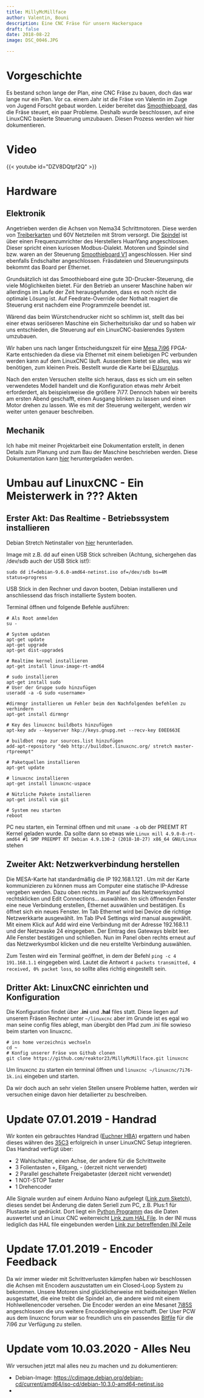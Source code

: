 ```yaml
---
title: MillyMcMillface
author: Valentin, Bouni
description: Eine CNC Fräse für unsern Hackerspace
draft: false
date: 2018-08-22
image: DSC_0046.JPG

---
```


# Vorgeschichte

Es bestand schon lange der Plan, eine CNC Fräse zu bauen, doch das war lange nur ein Plan.
Vor ca. einem Jahr ist die Fräse von Valentin im Zuge von Jugend Forscht gebaut worden.
Leider bereitet das [Smoothieboard](http://smoothieware.org/smoothieboard), das die Fräse steuert, ein paar Probleme.
Deshalb wurde beschlossen, auf eine LinuxCNC basierte Steuerung umzubauen. 
Diesen Prozess werden wir hier dokumentieren.

# Video
{{< youtube id="DZV8DQtpf2Q" >}}


# Hardware

## Elektronik

Angetrieben werden die Achsen von Nema34 Schrittmotoren. Diese werden von [Treiberkarten]() und 60V Netzteilen mit Strom versorgt. Die [Spindel](http://cnc.a-ueberbach.de/spindle/alles-ueber-die-22kw-chinaspindel/) ist über einen Frequenzumrichter des Herstellers HuanYang angeschlossen. Dieser spricht einen kuriosen Modbus-Dialekt. Motoren und Spindel sind bzw. waren an der Steuerung [Smoothieboard V1](http://smoothieware.org/smoothieboard) angeschlossen. Hier sind ebenfalls Endschalter angeschlossen. Fräsdateien und Steuerungsinputs bekommt das Board per Ethernet.

Grundsätzlich ist das Smoothieboard eine gute 3D-Drucker-Steuerung, die viele Möglichkeiten bietet. Für den Betrieb an unserer Maschine haben wir allerdings im Laufe der Zeit herausgefunden, dass es noch nicht die optimale Lösung ist. Auf Feedrate-Override oder Nothalt reagiert die Steuerung erst nachdem eine Programmzeile beendet ist.

Wärend das beim Würstchendrucker nicht so schlimm ist, stellt das bei einer etwas seriöseren Maschine ein Sicherheitsrisiko dar und so haben wir uns entschieden, die Steuerung auf ein LinuxCNC-basierendes System umzubauen.

Wir haben uns nach langer Entscheidungszeit für eine [Mesa 7i96](http://store.mesanet.com/index.php?route=product/product&product_id=311) FPGA-Karte entschieden da diese via Ethernet mit einem beliebigen PC verbunden werden kann auf dem LinuxCNC läuft. Ausserdem bietet sie alles, was wir benötigen, zum kleinen Preis. Bestellt wurde die Karte bei [EUsurplus](http://eusurplus.com).

Nach den ersten Versuchen stellte sich heraus, dass es sich um ein selten verwendetes Modell handelt und die Konfiguration etwas mehr Arbeit erforderdert, als beispielsweise die größere 7i77. Dennoch haben wir bereits am ersten Abend geschafft, einen Ausgang blinken zu lassen und einen Motor drehen zu lassen. Wie es mit der Steuerung weitergeht, werden wir weiter unten genauer beschreiben.

## Mechanik

Ich habe mit meiner Projektarbeit eine Dokumentation erstellt, in denen Details zum Planung und zum Bau der Maschine beschrieben werden. Diese Dokumentation kann [hier](https://github.com/reaktor23/website/raw/master/content/projects/millymcmillface/Seminarkursarbeit_f%C3%BCr_R23.pdf) heruntergeladen werden.

# Umbau auf LinuxCNC - Ein Meisterwerk in ??? Akten

## Erster Akt: Das Realtime - Betriebssystem installieren

Debian Stretch Netinstaller von [hier](https://cdimage.debian.org/debian-cd/current/amd64/iso-cd/debian-9.6.0-amd64-netinst.iso) herunterladen.

Image mit z.B. dd auf einen USB Stick schreiben (Achtung, sichergehen das /dev/sdb auch der USB Stick ist!):

```
sudo dd if=debian-9.6.0-amd64-netinst.iso of=/dev/sdb bs=4M status=progress
```

USB Stick in den Rechner und davon booten, Debian installieren und anschliessend das frisch installierte System booten.

Terminal öffnen und folgende Befehle ausführen:

```
# Als Root anmelden 
su -

# System updaten
apt-get update
apt-get upgrade
apt-get dist-upgrade$

# Realtime kernel installieren
apt-get install linux-image-rt-amd64

# sudo installieren
apt-get install sudo
# User der Gruppe sudo hinzufügen
useradd -a -G sudo <username>

#dirmngr installieren um Fehler beim den Nachfolgenden befehlen zu verhindern
apt-get install dirmngr

# Key des linuxcnc buildbots hinzufügen
apt-key adv --keyserver hkp://keys.gnupg.net --recv-key E0EE663E

# buildbot repo zur sources.list hinzufügen
add-apt-repository "deb http://buildbot.linuxcnc.org/ stretch master-rtpreempt"

# Paketquellen installieren
apt-get update

# linuxcnc installieren
apt-get install linuxcnc-uspace

# Nützliche Pakete installieren
apt-get install vim git

# System neu starten
reboot
```

PC neu starten, ein Terminal öffnen und mit `uname -a` ob der PREEMT RT Kernel geladen wurde.
Da sollte dann so etwas wie `Linux mill 4.9.0-8-rt-amd64 #1 SMP PREEMPT RT Debian 4.9.130-2 (2018-10-27) x86_64 GNU/Linux` stehen

## Zweiter Akt: Netzwerkverbindung herstellen

Die MESA-Karte hat standardmäßig die IP 192.168.1.121 . Um mit der Karte kommunizieren zu können muss am Computer eine statische IP-Adresse vergeben werden. Dazu oben rechts im Panel auf das Netzwerksymbol rechtsklicken und Edit Connections... auswählen. Im sich öffnenden Fenster eine neue Verbindung erstellen, Èthernet auswählen und bestätigen. Es öffnet sich ein neues Fenster. Im Tab Ethernet wird bei Device die richtige Netzwerkkarte ausgewählt. Im Tab IPv4 Settings wird manual ausgewählt. Mit einem Klick auf Add wird eine Verbindung mit der Adresse 192.168.1.1 und der Netzwaske 24 eingegeben. Der Eintrag des Gateways bleibt leer. Alle Fenster bestätigen und schließen. Nun im Panel oben rechts erneut auf das Netzwerkysmbol klicken und die neu erstellte Verbindung auswählen.

Zum Testen wird ein Terminal geöffnet, in dem der Befehl `ping -c 4 191.168.1.1` eingegeben wird. Lautet die Antwort `4 packets transmitted, 4 received, 0% packet loss`, so sollte alles richtig eingestellt sein.

## Dritter Akt: LinuxCNC einrichten und Konfiguration

Die Konfiguration findet über **.ini** und **.hal** files statt. Diese liegen auf unserem Fräsen Rechner unter `~/linuxcnc` aber im Grunde ist es egal wo man seine config files ablegt, man übergibt den Pfad zum .ini file sowieso beim starten von linuxcnc.

```
# ins home verzeichnis wechseln
cd ~
# Konfig unserer Fräse von Github clonen
git clone https://github.com/reaktor23/MillyMcMillface.git linuxcnc
```

Um linuxcnc zu starten ein terminal öffnen und `linuxcnc ~/linuxcnc/7i76-1k.ini` eingeben und starten.

Da wir doch auch an sehr vielen Stellen unsere Probleme hatten, werden wir versuchen einige davon hier detailierter zu beschreiben.

# Update 07.01.2019 - Handrad

Wir konten ein gebrauchtes Handrad ([Euchner HBA](https://www.euchner.de/de-de/Produkte/Handbedienger%C3%A4te-und-Handr%C3%A4der/Handbedienger%C3%A4t-HBA/HBA-079827)) ergattern und haben dieses währen des [35C3](https://events.ccc.de/congress/2018) erfolgreich in unser LinuxCNC Setup integrieren.
Das Handrad verfügt über:

- 2 Wahlschalter, einen Achse, der andere für die Schrittweite
- 3 Folientasten +, Eilgang, - (derzeit nicht verwendet)
- 2 Parallel geschaltete Freigabetaster (derzeit nicht verwendet)
- 1 NOT-STOP Taster
- 1 Drehencoder

Alle Signale wurden auf einem Arduino Nano aufgelegt ([Link zum Sketch](https://github.com/reaktor23/MillyMcMillface/blob/master/handwheel/handwheel_arduino/handwheel_arduino.ino)), dieses sendet bei Änderung die daten Seriell zum PC, z.B. Plus:1 für Plustaste ist gedrückt.
Dort liegt ein [Python Programm](https://github.com/reaktor23/MillyMcMillface/blob/master/handwheel/handwheel.py) das die Daten auswertet und an Linux CNC weiterreicht [Link zum HAL File](https://github.com/reaktor23/MillyMcMillface/blob/master/handwheel/handwheel.hal).
In der INI muss lediglich das HAL file eingebunden werden [Link zur betreffenden INI Zeile](https://github.com/reaktor23/MillyMcMillface/blob/master/7i96-1k.ini#L99)

# Update 17.01.2019 - Encoder Feedback

Da wir immer wieder mit Schrittverlusten kämpfen haben wir beschlossen die Achsen mit Encodern auszustatten um ein Closed-Loop System zu bekommen.
Unsere Motoren sind glücklicherweise mit beidseiteigen Wellen ausgestattet, die eine treibt die Spindel an, die andere wird mit einem Hohlwellenencoder versehen.
Die Encoder werden an eine Mesanet [7i85S](http://store.mesanet.com/index.php?route=product/product&product_id=125&search=7i85s) angeschlossen die uns weitere Encodereingänge verschafft.
Der User PCW aus dem linuxcnc forum war so freundlich uns ein passendes [Bitfile](https://forum.linuxcnc.org/27-driver-boards/35820-7i96-7i85s#123869) für die 7i96 zur Verfügung zu stellen.

# Update vom 10.03.2020 - Alles Neu

Wir versuchen jetzt mal alles neu zu machen und zu dokumentieren:

- Debian-Image:
https://cdimage.debian.org/debian-cd/current/amd64/iso-cd/debian-10.3.0-amd64-netinst.iso
- 
